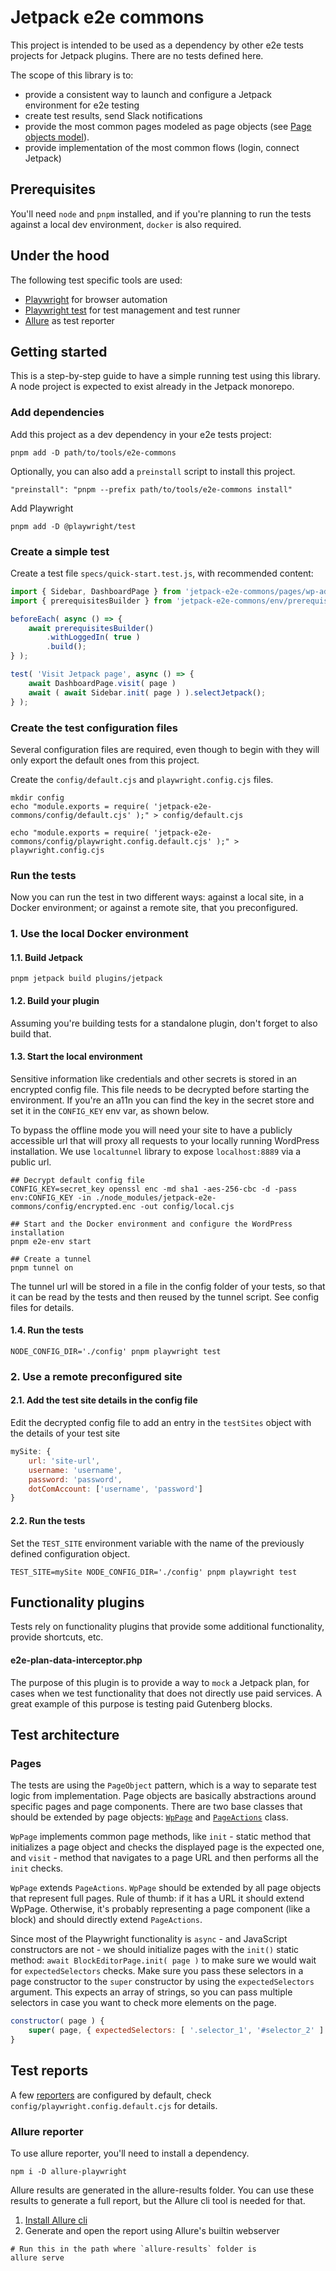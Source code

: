 
# Jetpack e2e commons

This project is intended to be used as a dependency by other e2e tests projects for Jetpack plugins.
There are no tests defined here.

The scope of this library is to:
- provide a consistent way to launch and configure a Jetpack environment for e2e testing
- create test results, send Slack notifications
- provide the most common pages modeled as page objects (see [Page objects model](https://playwright.dev/docs/test-pom)).
- provide implementation of the most common flows (login, connect Jetpack)

## Prerequisites

You'll need `node` and `pnpm` installed, and if you're planning to run the tests against a local dev environment, `docker` is also required.

## Under the hood

The following test specific tools are used:

- [Playwright](https://playwright.dev) for browser automation
- [Playwright test](https://playwright.dev) for test management and test runner
- [Allure](https://docs.qameta.io/allure/) as test reporter

## Getting started

This is a step-by-step guide to have a simple running test using this library. A node project is expected to exist already in the Jetpack monorepo.

### Add dependencies

Add this project as a dev dependency in your e2e tests project:

```shell
pnpm add -D path/to/tools/e2e-commons
```

Optionally, you can also add a `preinstall` script to install this project.

```shell
"preinstall": "pnpm --prefix path/to/tools/e2e-commons install"
```

Add Playwright

```shell
pnpm add -D @playwright/test
```

### Create a simple test

Create a test file `specs/quick-start.test.js`, with recommended content:

```js
import { Sidebar, DashboardPage } from 'jetpack-e2e-commons/pages/wp-admin/index.js';
import { prerequisitesBuilder } from 'jetpack-e2e-commons/env/prerequisites.js';

beforeEach( async () => {
    await prerequisitesBuilder()
		.withLoggedIn( true )
		.build();
} );

test( 'Visit Jetpack page', async () => {
    await DashboardPage.visit( page )
	await ( await Sidebar.init( page ) ).selectJetpack();
} );
``` 

### Create the test configuration files

Several configuration files are required, even though to begin with they will only export the default ones from this project. 

Create the `config/default.cjs` and `playwright.config.cjs` files.

```shell
mkdir config
echo "module.exports = require( 'jetpack-e2e-commons/config/default.cjs' );" > config/default.cjs

echo "module.exports = require( 'jetpack-e2e-commons/config/playwright.config.default.cjs' );" > playwright.config.cjs
```

### Run the tests

Now you can run the test in two different ways: against a local site, in a Docker environment; or against a remote site, that you preconfigured.

### 1. Use the local Docker environment

#### 1.1. Build Jetpack

```shell
pnpm jetpack build plugins/jetpack
```

#### 1.2. Build your plugin

Assuming you're building tests for a standalone plugin, don't forget to also build that.

#### 1.3. Start the local environment

Sensitive information like credentials and other secrets is stored in an encrypted config file. This file needs to be decrypted before starting the environment.
If you're an a11n you can find the key in the secret store and set it in the `CONFIG_KEY` env var, as shown below. 

To bypass the offline mode you will need your site to have a publicly accessible url that will proxy all requests to your locally running WordPress installation.
We use `localtunnel` library to expose `localhost:8889` via a public url.

```shell
## Decrypt default config file
CONFIG_KEY=secret_key openssl enc -md sha1 -aes-256-cbc -d -pass env:CONFIG_KEY -in ./node_modules/jetpack-e2e-commons/config/encrypted.enc -out config/local.cjs

## Start and the Docker environment and configure the WordPress installation
pnpm e2e-env start

## Create a tunnel
pnpm tunnel on 
```

The tunnel url will be stored in a file in the config folder of your tests, so that it can be read by the tests and then reused by the tunnel script. See config files for details.

#### 1.4. Run the tests

```shell
NODE_CONFIG_DIR='./config' pnpm playwright test
```

### 2. Use a remote preconfigured site

#### 2.1. Add the test site details in the config file

Edit the decrypted config file to add an entry in the `testSites` object with the details of your test site

```js
mySite: {
    url: 'site-url', 
    username: 'username',
    password: 'password',
    dotComAccount: ['username', 'password']
}
```

#### 2.2. Run the tests

Set the `TEST_SITE` environment variable with the name of the previously defined configuration object.

```shell
TEST_SITE=mySite NODE_CONFIG_DIR='./config' pnpm playwright test
```

## Functionality plugins

Tests rely on functionality plugins that provide some additional functionality, provide shortcuts, etc.

#### e2e-plan-data-interceptor.php

The purpose of this plugin is to provide a way to `mock` a Jetpack plan, for cases when we test functionality that does not directly use paid services. A great example of this purpose is testing paid Gutenberg blocks.

## Test architecture

### Pages

The tests are using the `PageObject` pattern, which is a way to separate test logic from implementation. Page objects are basically abstractions around specific pages and page components.
There are two base classes that should be extended by page objects: [`WpPage`](./pages/wp-page.js) and [`PageActions`](./pages/page-actions.js) class.

`WpPage` implements common page methods, like `init` - static method that initializes a page object and checks the displayed page is the expected one, and `visit` - method that navigates to a page URL and then performs all the `init` checks.

`WpPage` extends `PageActions`.
`WpPage` should be extended by all page objects that represent full pages. Rule of thumb: if it has a URL it should extend WpPage. Otherwise, it's probably representing a page component (like a block) and should directly extend `PageActions`.

Since most of the Playwright functionality is `async` - and JavaScript constructors are not - we should initialize pages with the `init()` static method: `await BlockEditorPage.init( page )` to make sure we would wait for `expectedSelectors` checks.
Make sure you pass these selectors in a page constructor to the `super` constructor by using the `expectedSelectors` argument. This expects an array of strings, so you can pass multiple selectors in case you want to check more elements on the page.

```js
constructor( page ) {
    super( page, { expectedSelectors: [ '.selector_1', '#selector_2' ] } );
}
```

## Test reports

A few [reporters](https://playwright.dev/docs/test-reporters) are configured by default, check `config/playwright.config.default.cjs` for details.

### Allure reporter

To use allure reporter, you'll need to install a dependency.

```shell
npm i -D allure-playwright
```

Allure results are generated in the allure-results folder. You can use these results to generate a full report, but the Allure cli tool is needed for that.

1. [Install Allure cli](https://docs.qameta.io/allure/#_installing_a_commandline)
2. Generate and open the report using Allure's builtin webserver

```shell
# Run this in the path where `allure-results` folder is
allure serve
```

